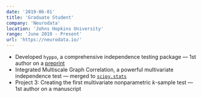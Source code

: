 ```yaml
---
date: '2019-06-01'
title: 'Graduate Student'
company: 'Neurodata'
location: 'Johns Hopkins University'
range: 'June 2019 - Present'
url: 'https://neurodata.io/'
---
```


- Developed `hyppo`, a comprehensive independence testing package &mdash; 1st author on a [preprint](https://arxiv.org/abs/1907.02088)
- Integrated Multiscale Graph Correlation, a powerful multivariate independence test &mdash; merged to [`scipy.stats`](https://docs.scipy.org/doc/scipy/reference/generated/scipy.stats.multiscale_graphcorr.html)
- Project 3: Creating the first multivariate nonparametric *k*-sample test &mdash; 1st author on a manuscript
